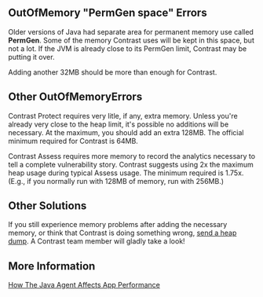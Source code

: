 <!--
title: "Reason For "OutOfMemoryError" When Running Contrast Java Agent"
description: "Explanation for the OutOfMemoryError"
tags: "troubleshoot java agent memory"
-->

## OutOfMemory "PermGen space" Errors

Older versions of Java had separate area for permanent memory use called **PermGen**. Some of the memory Contrast uses will be kept in this space, but not a lot. If the JVM is already close to its PermGen limit, Contrast may be putting it over. 

Adding another 32MB should be more than enough for Contrast. 

## Other OutOfMemoryErrors
 
Contrast Protect requires very litle, if any, extra memory. Unless you're already very close to the heap limit, it's possible no additions will be necessary. At the maximum, you should add an extra 128MB. The official minimum required for Contrast is 64MB.

Contrast Assess requires more memory to record the analytics necessary to tell a complete vulnerability story. Contrast suggests using 2x the maximum heap usage during typical Assess usage. The minimum required is 1.75x. (E.g., if you normally run with 128MB of memory, run with 256MB.)

## Other Solutions 

If you still experience memory problems after adding the necessary memory, or think that Contrast is doing something wrong, [send a heap dump](mailto:bugs@contrastsecurity.com). A Contrast team member will gladly take a look! 

## More Information

[How The Java Agent Affects App Performance](troubleshooting-javaapp.html#effect)

